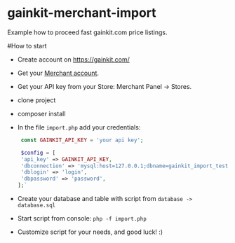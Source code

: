 # gainkit-merchant-import
Example how to proceed fast gainkit.com price listings.

#How to start

- Create account on https://gainkit.com/
- Get your [Merchant account](mailto:support@gainkit.com).
- Get your API key from your Store: Merchant Panel -> Stores.
- clone project
- composer install
- In the file `import.php` add your credentials:

   ```php
    const GAINKIT_API_KEY = 'your api key';

    $config = [
  	'api_key' => GAINKIT_API_KEY,
  	'dbconnection' => 'mysql:host=127.0.0.1;dbname=gainkit_import_test',
  	'dblogin' => 'login',
  	'dbpassword' => 'password',
  ];`
- Create your database and table with script from `database -> database.sql`
- Start script from console: `php -f import.php`
- Customize script for your needs, and good luck! :)